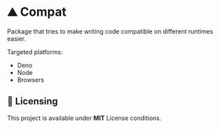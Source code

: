 # ⛰️ Compat

Package that tries to make writing code compatible on different runtimes easier.

Targeted platforms:

- Deno
- Node
- Browsers

## 📝 Licensing

This project is available under **MIT** License conditions.
